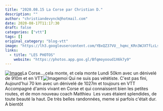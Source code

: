 ```yaml
---
title: "2020.08.15 La Corse par Christian D."
description: ""
author: "christiandevynck@hotmail.com"
date: 2020-08-17T11:17:30
draft: false
categories: ["vtt"]
tags: []
original_category: "blog-vtt"
image: "https://lh3.googleusercontent.com/YBxQZ37VU__hqmc_KRn3WJXTfLcLsAbRLpUN3sp_LtyACtEscPwVXbE8D3V5b47bggF8nDk7kCI7mRV8MOcx5UxWk3z7YccuHUYGP5DDKRWO1BzGhtY2N1alEYGO1plq9Xl1_Kw97JNK5dzXAOqpAVOTI8VC7ndSMspcz_4jXdSu80kla6HhUqZ4Fs33WOZVWa2cwQKtDA51cwxhdLeoVaXopgboN6NbsbtVZI_RAz6GQKlQ-9gj4h1YgDx7TnvAe8X2omJdIgSl0F1DOAUwBrzpgDA8N4xfa7duIdrInF_edigE5jpwWjzANcW4WMJa1wchvUEpr1km9qvwMDxIxWdr6hGPnWWL1murPqqfw9J-wT_nqgukQVCa7d97AYJe5GV0AZpJQ31rSrlJunpUnYz5v0_K3PVv4DVuEcqGQ6JhcHpkpHiElMN0NmSeq_sI9LyalJxtZCVZkDodeM-DKeX18qmTeDE-wI0GdfXBUQHchHTPHd6Cqab_YdfpM9JIjMZ3je7ssxOx_WvNgPcie-r0fRjueRh4yToZS2NJI3DLQ7UjKYqUWlieM4cx5ODYYaCLEtAlDV5us4MWL_UGkmcRwxFiutXds4YAY8A-J7WxGEFDlSlMqrUImFOXOrCGStU7irfZEKqoQ1GtjcopNJnaDG51SGbuhfxwjOJJsEowY0rRypXhGt06vGYUZQ=w480-h640-no?authuser=0"
links:
  - title: "LES PHOTOS"
    website: "https://photos.app.goo.gl/Bfqmoyooud1X6k7y9"
---
```


[![Image](https://lh3.googleusercontent.com/pw/ACtC-3fksJZSCVgUXJ9aBK9yFtBIH_A1jzwr5932mxFPPsGP1HpupdAjEDMbtULbva9EECp3eNGOIsCTMwho6yZsVDWUj1KoBQD0cAQz777DUWPjakxALPN_NMuohoqS0NfGoC1FaWSlFY0AGajuyq1zvfTiuQ=w480-h640-no?authuser=0)](https://lh3.googleusercontent.com/pw/ACtC-3fksJZSCVgUXJ9aBK9yFtBIH_A1jzwr5932mxFPPsGP1HpupdAjEDMbtULbva9EECp3eNGOIsCTMwho6yZsVDWUj1KoBQD0cAQz777DUWPjakxALPN_NMuohoqS0NfGoC1FaWSlFY0AGajuyq1zvfTiuQ=w480-h640-no?authuser=0)La Corse....cela monte, et cela monte
Lundi 50km avec un dénivelé de 910m et en VTT![Image](https://mail.google.com/mail/e/1f602)moi Qui ne suis pas vététiste. C'est pas fini,
Aujourd'hui 70 km avec un dénivelé de 1027m et toujours en VTT
Accompagné d'amis vivant en Corse et qui connaissent bien les petites routes, et de mon nouveau coach Matthieu&nbsp;
Les vues étaient splendides, de toute beauté la haut.&nbsp;De très belles randonnées, meme si parfois c'était dur.
A bientôt

&nbsp;
&nbsp;

&nbsp;